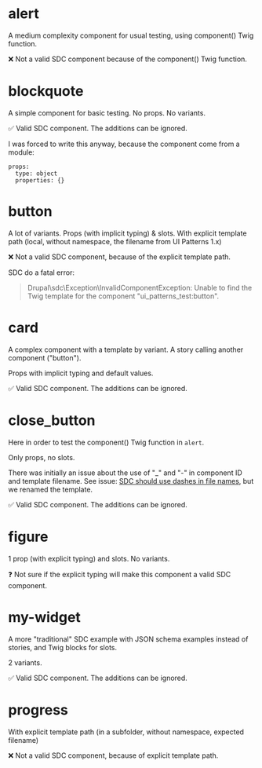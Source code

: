 # alert

A medium complexity component for usual testing, using component() Twig function.

❌ Not a valid SDC component because of the component() Twig function.

# blockquote

A simple component for basic testing.
No props. No variants.

✅ Valid SDC component. The additions can be ignored.

I was forced to write this anyway, because the component come from a module:

```
props:
  type: object
  properties: {}
```

# button

A lot of variants. Props (with implicit typing) & slots.
With explicit template path (local, without namespace, the filename from UI Patterns 1.x)

❌ Not a valid SDC component, because of the explicit template path.

SDC do a fatal error:

> Drupal\sdc\Exception\InvalidComponentException: Unable to find the Twig template for the component "ui_patterns_test:button".

# card

A complex component with a template by variant. A story calling another component ("button").

Props with implicit typing and default values.

✅ Valid SDC component. The additions can be ignored.

# close_button

Here in order to test the component() Twig function in `alert`.

Only props, no slots.

There was initially an issue about the use of "\_" and "-" in component ID and template filename. See issue: [SDC should use dashes in file names](https://www.drupal.org/project/drupal/issues/3379527), but we renamed the template.

✅ Valid SDC component. The additions can be ignored.

# figure

1 prop (with explicit typing) and slots. No variants.

❓ Not sure if the explicit typing will make this component a valid SDC component.

# my-widget

A more "traditional" SDC example with JSON schema examples instead of stories, and Twig blocks for slots.

2 variants.

✅ Valid SDC component. The additions can be ignored.

# progress

With explicit template path (in a subfolder, without namespace, expected filename)

❌ Not a valid SDC component, because of explicit template path.
